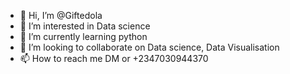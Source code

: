 - 👋 Hi, I’m @Giftedola
- 👀 I’m interested in Data science
- 🌱 I’m currently learning python
- 💞️ I’m looking to collaborate on Data science, Data Visualisation
- 📫 How to reach me DM or +2347030944370

<!---
Giftedola/Giftedola is a ✨ special ✨ repository because its `README.md` (this file) appears on your GitHub profile.
You can click the Preview link to take a look at your changes.
--->
